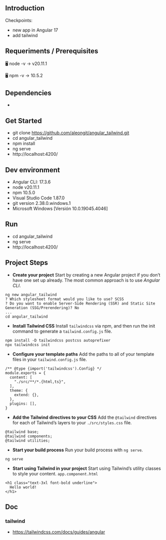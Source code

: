 ## Introduction

Checkpoints:

- new app in Angular 17
- add tailwind



## Requeriments / Prerequisites

🖥️ node -v
→ v20.11.1

🖥️ npm -v
→ 10.5.2



## Dependencies

- 



## Get Started

- git clone https://github.com/aleongit/angular_tailwind.git
- cd angular_tailwind
- npm install
- ng serve
- http://localhost:4200/



## Dev environment

- Angular CLI: 17.3.6
- node v20.11.1
- npm 10.5.0
- Visual Studio Code 1.87.0
- git version 2.38.0.windows.1
- Microsoft Windows [Versión 10.0.19045.4046]




## Run

- cd angular_tailwind
- ng serve
- http://localhost:4200/




## Project Steps

- **Create your project** 
Start by creating a new Angular project if you don’t have one set up already. The most common approach is to use *Angular CLI*.
```
ng new angular_tailwind
? Which stylesheet format would you like to use? SCSS
? Do you want to enable Server-Side Rendering (SSR) and Static Site Generation (SSG/Prerendering)? No
...
cd angular_tailwind
```

- **Install Tailwind CSS**
Install `tailwindcss` via npm, and then run the init command to generate a `tailwind.config.js` file.
```
npm install -D tailwindcss postcss autoprefixer
npx tailwindcss init
```

- **Configure your template paths**
Add the paths to all of your template files in your `tailwind.config.js` file.
```
/** @type {import('tailwindcss').Config} */
module.exports = {
  content: [
    "./src/**/*.{html,ts}",
  ],
  theme: {
    extend: {},
  },
  plugins: [],
}
```

- **Add the Tailwind directives to your CSS**
Add the `@tailwind` directives for each of Tailwind’s layers to your `./src/styles.css` file.
```
@tailwind base;
@tailwind components;
@tailwind utilities;
```

- **Start your build process**
Run your build process with `ng serve`.
```
ng serve
```

- **Start using Tailwind in your project**
Start using Tailwind’s utility classes to style your content.
`app.component.html`
```
<h1 class="text-3xl font-bold underline">
  Hello world!
</h1>
```

## Doc

### tailwind
- https://tailwindcss.com/docs/guides/angular